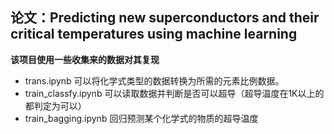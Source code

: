 ## 论文：Predicting new superconductors and their critical temperatures using machine learning  

**该项目使用一些收集来的数据对其复现**  

- trans.ipynb 可以将化学式类型的数据转换为所需的元素比例数据。
- train_classfy.ipynb 可以读取数据并判断是否可以超导（超导温度在1K以上的都判定为可以）
- train_bagging.ipynb 回归预测某个化学式的物质的超导温度
